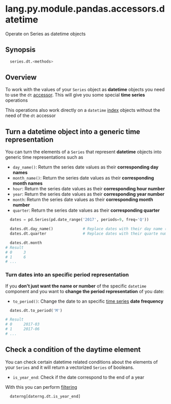 # lang.py.module.pandas.accessors.datetime

Operate on Series as datetime objects

## Synopsis

```py
  series.dt.<methods>
```

## Overview

To work with the values of your `Series` object as **datetime** objects you
need to use the `dt` [accessor](./4sli.md). This will give you some special
**time series** operations

This operations also work directly on a `datetime` [index](./271q.md) objects
without the need of the `dt` accessor

## Turn a datetime object into a generic time representation

You can turn the elements of a `Series` that represent **datetime** objects
into generic time representations such as

- `day_name()`: Return the series date values as their **corresponding day names**
- `month_name()`: Return the series date values as their **corresponding month names**
- `hour`: Return the series date values as their **corresponding hour number**
- `year`: Return the series date values as their **corresponding year number**
- `month`: Return the series date values as their **corresponding month number**
- `quarter`: Return the series date values as their **corresponding quarter**

```py
  dates = pd.Series(pd.date_range('2017', periods=9, freq='Q'))

  dates.dt.day_name()             # Replace dates with their day name ("Monday")
  dates.dt.quarter                # Replace dates with their quarte number (1)

  dates.dt.month
# Result
# 0     3
# 1     6
# ...
```

### Turn dates into an specific period representation

If you **don't just want the name or number** of the specific `datetime` component
and you want to **change the period representation** of you date:

- `to_period()`: Change the date to an specific [time series](./6e6x.md) **date frequency**

```py
  dates.dt.to_period('M')

# Result
# 0     2017-03
# 1     2017-06
# ...
```

## Check a condition of the daytime element

You can check certain datetime related conditions about the elements of your
`Series` and it will return a vectorized `Series` of booleans.

- `is_year_end`: Check if the date correspond to the end of a year

With this you can perform [filtering](./niq3.md)

```py
  daterng[daterng.dt.is_year_end]
```

